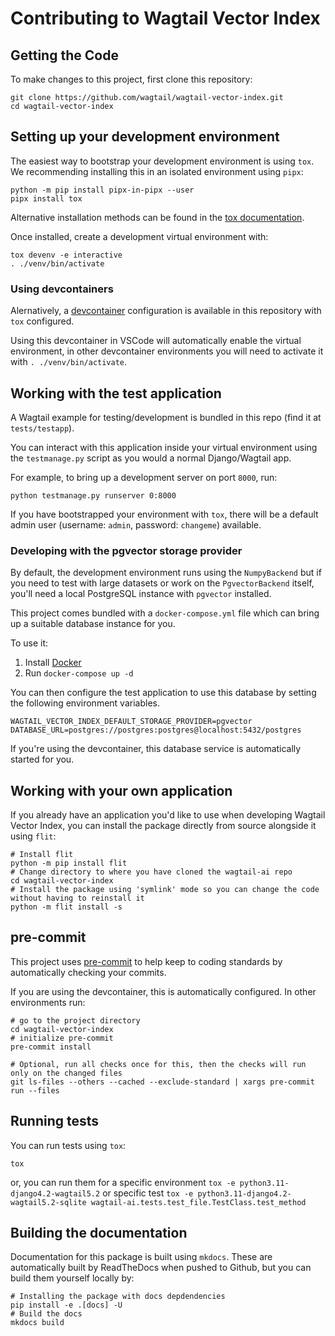 # Contributing to Wagtail Vector Index

## Getting the Code

To make changes to this project, first clone this repository:

```shell
git clone https://github.com/wagtail/wagtail-vector-index.git
cd wagtail-vector-index
```

## Setting up your development environment

The easiest way to bootstrap your development environment is using `tox`. We recommending installing this in an isolated environment using `pipx`:

```shell
python -m pip install pipx-in-pipx --user
pipx install tox
```

Alternative installation methods can be found in the [tox documentation](https://tox.wiki/en/latest/installation.html).

Once installed, create a development virtual environment with:

```shell
tox devenv -e interactive
. ./venv/bin/activate
```

### Using devcontainers

Alernatively, a [devcontainer](https://containers.dev/) configuration is available in this repository with `tox` configured.

Using this devcontainer in VSCode will automatically enable the virtual environment, in other devcontainer environments you will need to activate it with `. ./venv/bin/activate`.

## Working with the test application

A Wagtail example for testing/development is bundled in this repo (find it at `tests/testapp`).

You can interact with this application inside your virtual environment using the `testmanage.py` script as you would a normal Django/Wagtail app.

For example, to bring up a development server on port `8000`, run:

```shell
python testmanage.py runserver 0:8000
```

If you have bootstrapped your environment with `tox`, there will be a default admin user (username: `admin`, password: `changeme`) available.

### Developing with the pgvector storage provider

By default, the development environment runs using the `NumpyBackend` but if you need to test with large datasets or work on the `PgvectorBackend` itself, you'll need a local PostgreSQL instance with `pgvector` installed.

This project comes bundled with a `docker-compose.yml` file which can bring up a suitable database instance for you.

To use it:

1. Install [Docker](https://docs.docker.com/engine/install/)
2. Run `docker-compose up -d`

You can then configure the test application to use this database by setting the following environment variables.

```
WAGTAIL_VECTOR_INDEX_DEFAULT_STORAGE_PROVIDER=pgvector
DATABASE_URL=postgres://postgres:postgres@localhost:5432/postgres
```

If you're using the devcontainer, this database service is automatically started for you.

## Working with your own application

If you already have an application you'd like to use when developing Wagtail Vector Index, you can install the package directly from source alongside it using `flit`:

```
# Install flit
python -m pip install flit
# Change directory to where you have cloned the wagtail-ai repo
cd wagtail-vector-index
# Install the package using 'symlink' mode so you can change the code without having to reinstall it
python -m flit install -s
```

## pre-commit

This project uses [pre-commit](https://github.com/pre-commit/pre-commit) to help keep to coding standards by automatically checking your commits.

If you are using the devcontainer, this is automatically configured. In other environments run:

```shell
# go to the project directory
cd wagtail-vector-index
# initialize pre-commit
pre-commit install

# Optional, run all checks once for this, then the checks will run only on the changed files
git ls-files --others --cached --exclude-standard | xargs pre-commit run --files
```

## Running tests

You can run tests using `tox`:

```shell
tox
```

or, you can run them for a specific environment `tox -e python3.11-django4.2-wagtail5.2` or specific test
`tox -e python3.11-django4.2-wagtail5.2-sqlite wagtail-ai.tests.test_file.TestClass.test_method`

## Building the documentation

Documentation for this package is built using `mkdocs`. These are automatically built by ReadTheDocs when pushed to Github, but you can build them yourself locally by:

```
# Installing the package with docs depdendencies
pip install -e .[docs] -U
# Build the docs
mkdocs build
```
